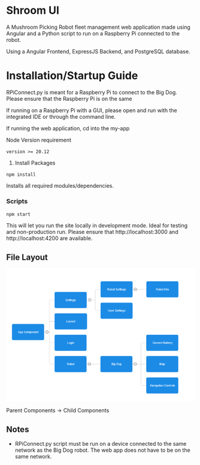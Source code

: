 # Shroom UI
A Mushroom Picking Robot fleet management web application made using Angular and a Python script to run on a Raspberry Pi connected to the robot.

Using a Angular Frontend, ExpressJS Backend, and PostgreSQL database.

# Installation/Startup Guide
RPiConnect.py is meant for a Raspberry Pi to connect to the Big Dog. Please ensure that the Raspberry Pi is on the same 

If running on a Raspberry Pi with a GUI, please open and run with the integrated IDE or through the command line.


If running the web application, cd into the my-app



Node Version requirement
```
version >= 20.12
```

1. Install Packages
```
npm install
```
Installs all required modules/dependencies.

### Scripts
```
npm start
```
This will let you run the site locally in development mode.
Ideal for testing and non-production run.
Please ensure that http://localhost:3000 and http://localhost:4200 are available.

## File Layout
![componentLayout](image.png)

Parent Components -> Child Components

## Notes
* RPiConnect.py script must be run on a device connected to the same network as the Big Dog robot. The web app does not have to be on the same network.


